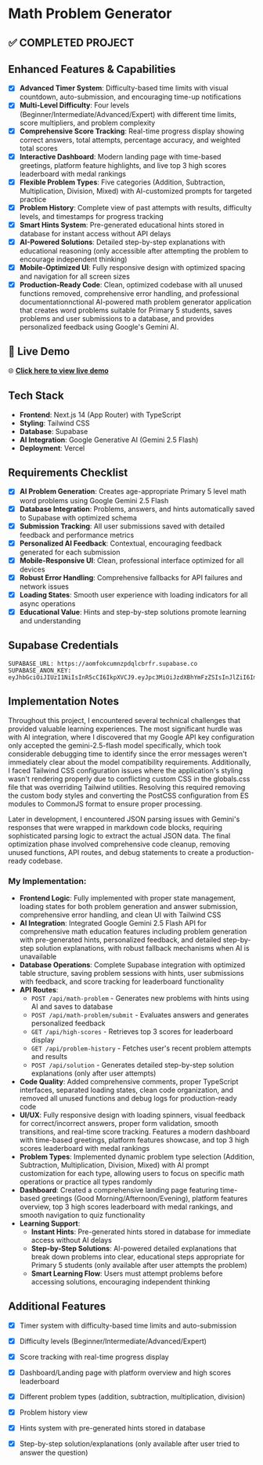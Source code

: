 # Math Problem Generator

## ✅ **COMPLETED PROJECT**

## Enhanced Features & Capabilities

- [x] **Advanced Timer System**: Difficulty-based time limits with visual countdown, auto-submission, and encouraging time-up notifications
- [x] **Multi-Level Difficulty**: Four levels (Beginner/Intermediate/Advanced/Expert) with different time limits, score multipliers, and problem complexity
- [x] **Comprehensive Score Tracking**: Real-time progress display showing correct answers, total attempts, percentage accuracy, and weighted total scores
- [x] **Interactive Dashboard**: Modern landing page with time-based greetings, platform feature highlights, and live top 3 high scores leaderboard with medal rankings
- [x] **Flexible Problem Types**: Five categories (Addition, Subtraction, Multiplication, Division, Mixed) with AI-customized prompts for targeted practice
- [x] **Problem History**: Complete view of past attempts with results, difficulty levels, and timestamps for progress tracking
- [x] **Smart Hints System**: Pre-generated educational hints stored in database for instant access without API delays
- [x] **AI-Powered Solutions**: Detailed step-by-step explanations with educational reasoning (only accessible after attempting the problem to encourage independent thinking)
- [x] **Mobile-Optimized UI**: Fully responsive design with optimized spacing and navigation for all screen sizes
- [x] **Production-Ready Code**: Clean, optimized codebase with all unused functions removed, comprehensive error handling, and professional documentationnctional AI-powered math problem generator application that creates word problems suitable for Primary 5 students, saves problems and user submissions to a database, and provides personalized feedback using Google's Gemini AI.

## 🚀 **Live Demo**

🌐 **[Click here to view live demo](https://math-problem-generator-beta.vercel.app/)** 

## Tech Stack

- **Frontend**: Next.js 14 (App Router) with TypeScript
- **Styling**: Tailwind CSS
- **Database**: Supabase
- **AI Integration**: Google Generative AI (Gemini 2.5 Flash)
- **Deployment**: Vercel

## Requirements Checklist

- [x] **AI Problem Generation**: Creates age-appropriate Primary 5 level math word problems using Google Gemini 2.5 Flash
- [x] **Database Integration**: Problems, answers, and hints automatically saved to Supabase with optimized schema
- [x] **Submission Tracking**: All user submissions saved with detailed feedback and performance metrics
- [x] **Personalized AI Feedback**: Contextual, encouraging feedback generated for each submission
- [x] **Mobile-Responsive UI**: Clean, professional interface optimized for all devices
- [x] **Robust Error Handling**: Comprehensive fallbacks for API failures and network issues
- [x] **Loading States**: Smooth user experience with loading indicators for all async operations
- [x] **Educational Value**: Hints and step-by-step solutions promote learning and understanding

## Supabase Credentials
   ```
   SUPABASE_URL: https://aomfokcumnzpdqlcbrfr.supabase.co
   SUPABASE_ANON_KEY: eyJhbGciOiJIUzI1NiIsInR5cCI6IkpXVCJ9.eyJpc3MiOiJzdXBhYmFzZSIsInJlZiI6ImFvbWZva2N1bW56cGRxbGNicmZyIiwicm9sZSI6ImFub24iLCJpYXQiOjE3NTk4MTIwNDEsImV4cCI6MjA3NTM4ODA0MX0.4PMJMxnTaRVoAsgzolXUWB_ZuCAU2vwcFKEYMUWvsBc
   ```

## Implementation Notes

Throughout this project, I encountered several technical challenges that provided valuable learning experiences. The most significant hurdle was with AI integration, where I discovered that my Google API key configuration only accepted the gemini-2.5-flash model specifically, which took considerable debugging time to identify since the error messages weren't immediately clear about the model compatibility requirements. Additionally, I faced Tailwind CSS configuration issues where the application's styling wasn't rendering properly due to conflicting custom CSS in the globals.css file that was overriding Tailwind utilities. Resolving this required removing the custom body styles and converting the PostCSS configuration from ES modules to CommonJS format to ensure proper processing.

Later in development, I encountered JSON parsing issues with Gemini's responses that were wrapped in markdown code blocks, requiring sophisticated parsing logic to extract the actual JSON data. The final optimization phase involved comprehensive code cleanup, removing unused functions, API routes, and debug statements to create a production-ready codebase.

### My Implementation:

- **Frontend Logic**: Fully implemented with proper state management, loading states for both problem generation and answer submission, comprehensive error handling, and clean UI with Tailwind CSS
- **AI Integration**: Integrated Google Gemini 2.5 Flash API for comprehensive math education features including problem generation with pre-generated hints, personalized feedback, and detailed step-by-step solution explanations, with robust fallback mechanisms when AI is unavailable
- **Database Operations**: Complete Supabase integration with optimized table structure, saving problem sessions with hints, user submissions with feedback, and score tracking for leaderboard functionality
- **API Routes**:
  - `POST /api/math-problem` - Generates new problems with hints using AI and saves to database
  - `POST /api/math-problem/submit` - Evaluates answers and generates personalized feedback
  - `GET /api/high-scores` - Retrieves top 3 scores for leaderboard display
  - `GET /api/problem-history` - Fetches user's recent problem attempts and results
  - `POST /api/solution` - Generates detailed step-by-step solution explanations (only after user attempts)
- **Code Quality**: Added comprehensive comments, proper TypeScript interfaces, separated loading states, clean code organization, and removed all unused functions and debug logs for production-ready code
- **UI/UX**: Fully responsive design with loading spinners, visual feedback for correct/incorrect answers, proper form validation, smooth transitions, and real-time score tracking. Features a modern dashboard with time-based greetings, platform features showcase, and top 3 high scores leaderboard with medal rankings
- **Problem Types**: Implemented dynamic problem type selection (Addition, Subtraction, Multiplication, Division, Mixed) with AI prompt customization for each type, allowing users to focus on specific math operations or practice all types randomly
- **Dashboard**: Created a comprehensive landing page featuring time-based greetings (Good Morning/Afternoon/Evening), platform features overview, top 3 high scores leaderboard with medal rankings, and smooth navigation to quiz functionality
- **Learning Support**: 
  - **Instant Hints**: Pre-generated hints stored in database for immediate access without AI delays
  - **Step-by-Step Solutions**: AI-powered detailed explanations that break down problems into clear, educational steps appropriate for Primary 5 students (only available after user attempts the problem)
  - **Smart Learning Flow**: Users must attempt problems before accessing solutions, encouraging independent thinking

## Additional Features

- [x] Timer system with difficulty-based time limits and auto-submission
- [x] Difficulty levels (Beginner/Intermediate/Advanced/Expert)
- [x] Score tracking with real-time progress display
- [x] Dashboard/Landing page with platform overview and high scores leaderboard
- [x] Different problem types (addition, subtraction, multiplication, division)
- [x] Problem history view
- [x] Hints system with pre-generated hints stored in database
- [x] Step-by-step solution/explanations (only available after user tried to answer the question)

